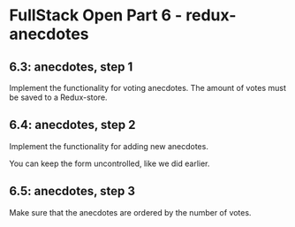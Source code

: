 # FullStack Open Part 6 - redux-anecdotes

## 6.3: anecdotes, step 1
Implement the functionality for voting anecdotes. The amount of votes must be saved to a Redux-store.

## 6.4: anecdotes, step 2
Implement the functionality for adding new anecdotes.

You can keep the form uncontrolled, like we did earlier.

## 6.5: anecdotes, step 3
Make sure that the anecdotes are ordered by the number of votes.